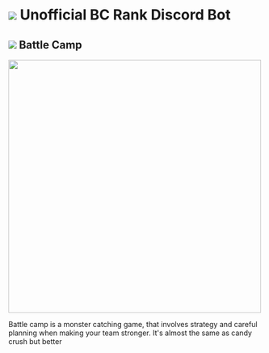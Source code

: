 # <img src="https://cdn.bcrank.us/226/img/bcrank.png"> Unofficial BC Rank Discord Bot

## <img src="https://images-ext-1.discordapp.net/external/eJbYVhLckiD3YYxnocgF9-GqRC4KROFt2X3r8Fm2GbQ/https/cdn.bcrank.us/226/img/catalog/monsters/large/tornadoarchy_e.png?width=274&height=358"> Battle Camp
<img src="https://games.lol/wp-content/uploads/2019/07/battle-camp-download-PC-free-1024x572.jpg" width="500px">
<p>Battle camp is a monster catching game, that involves strategy and careful planning when making your team stronger. It's almost the same as candy crush but better</p>

